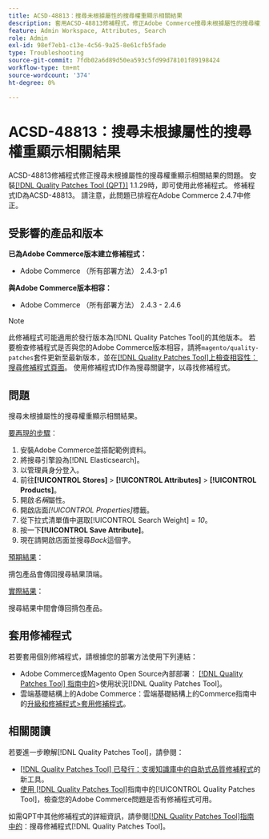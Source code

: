 ```yaml
---
title: ACSD-48813：搜尋未根據屬性的搜尋權重顯示相關結果
description: 套用ACSD-48813修補程式，修正Adobe Commerce搜尋未根據屬性的搜尋權重顯示相關結果的問題。
feature: Admin Workspace, Attributes, Search
role: Admin
exl-id: 98ef7eb1-c13e-4c56-9a25-8e61cfb5fade
type: Troubleshooting
source-git-commit: 7fdb02a6d89d50ea593c5fd99d78101f89198424
workflow-type: tm+mt
source-wordcount: '374'
ht-degree: 0%

---
```


# ACSD-48813：搜尋未根據屬性的搜尋權重顯示相關結果

ACSD-48813修補程式修正搜尋未根據屬性的搜尋權重顯示相關結果的問題。 安裝[[!DNL Quality Patches Tool (QPT)]](https://experienceleague.adobe.com/zh-hant/docs/commerce-operations/tools/quality-patches-tool/quality-patches-tool-to-self-serve-quality-patches) 1.1.29時，即可使用此修補程式。 修補程式ID為ACSD-48813。 請注意，此問題已排程在Adobe Commerce 2.4.7中修正。

## 受影響的產品和版本

**已為Adobe Commerce版本建立修補程式：**

* Adobe Commerce （所有部署方法） 2.4.3-p1

**與Adobe Commerce版本相容：**

* Adobe Commerce （所有部署方法） 2.4.3 - 2.4.6

>[!NOTE]
>
>此修補程式可能適用於發行版本為[!DNL Quality Patches Tool]的其他版本。 若要檢查修補程式是否與您的Adobe Commerce版本相容，請將`magento/quality-patches`套件更新至最新版本，並在[[!DNL Quality Patches Tool]上檢查相容性：搜尋修補程式頁面](https://experienceleague.adobe.com/tools/commerce-quality-patches/index.html?lang=zh-Hant)。 使用修補程式ID作為搜尋關鍵字，以尋找修補程式。

## 問題

搜尋未根據屬性的搜尋權重顯示相關結果。

<u>要再現的步驟</u>：

1. 安裝Adobe Commerce並搭配範例資料。
1. 將搜尋引擎設為[!DNL Elasticsearch]。
1. 以管理員身分登入。
1. 前往&#x200B;**[!UICONTROL Stores]** > **[!UICONTROL Attributes]** > **[!UICONTROL Products]**。
1. 開啟&#x200B;*名稱*&#x200B;屬性。
1. 開啟店面&#x200B;*[!UICONTROL Properties]*&#x200B;標籤。
1. 從下拉式清單值中選取[!UICONTROL Search Weight] = *10*。
1. 按一下&#x200B;**[!UICONTROL Save Attribute]**。
1. 現在請開啟店面並搜尋&#x200B;*Back*&#x200B;這個字。

<u>預期結果</u>：

揹包產品會傳回搜尋結果頂端。

<u>實際結果</u>：

搜尋結果中間會傳回揹包產品。

## 套用修補程式

若要套用個別修補程式，請根據您的部署方法使用下列連結：

* Adobe Commerce或Magento Open Source內部部署： [[!DNL Quality Patches Tool] 指南中的](/help/tools/quality-patches-tool/usage.md)>使用狀況[!DNL Quality Patches Tool]。
* 雲端基礎結構上的Adobe Commerce：雲端基礎結構上的Commerce指南中的[升級和修補程式>套用修補程式](https://experienceleague.adobe.com/docs/commerce-cloud-service/user-guide/develop/upgrade/apply-patches.html?lang=zh-Hant)。

## 相關閱讀

若要進一步瞭解[!DNL Quality Patches Tool]，請參閱：

* [[!DNL Quality Patches Tool] 已發行：支援知識庫中的自助式品質修補程式](https://experienceleague.adobe.com/zh-hant/docs/commerce-operations/tools/quality-patches-tool/quality-patches-tool-to-self-serve-quality-patches)的新工具。
* [使用 [!DNL Quality Patches Tool]](/help/tools/quality-patches-tool/patches-available-in-qpt/check-patch-for-magento-issue-with-magento-quality-patches.md)指南中的[!UICONTROL Quality Patches Tool]，檢查您的Adobe Commerce問題是否有修補程式可用。


如需QPT中其他修補程式的詳細資訊，請參閱[[!DNL Quality Patches Tool]指南中的](https://experienceleague.adobe.com/tools/commerce-quality-patches/index.html?lang=zh-Hant)：搜尋修補程式[!DNL Quality Patches Tool]。
